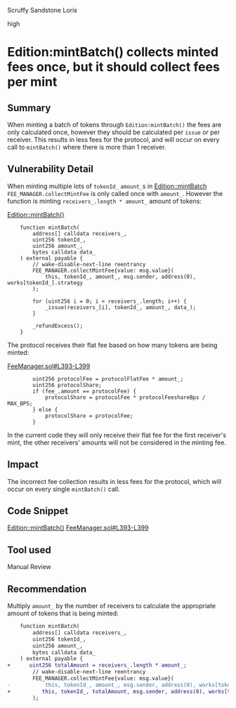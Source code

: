 Scruffy Sandstone Loris

high

# Edition:mintBatch() collects minted fees once, but it should collect fees per mint

## Summary

When minting a batch of tokens through `Edition:mintBatch()` the fees are only calculated once, however they should be calculated per `issue` or per receiver. This results in less fees for the protocol, and will occur on every call to `mintBatch()` where there is more than 1 receiver.

## Vulnerability Detail

When minting multiple lots of `tokenId_` `amount_`s in [Edition::mintBatch](https://github.com/sherlock-audit/2024-04-titles/blob/main/wallflower-contract-v2/src/editions/Edition.sol#L304-L320) `FEE_MANAGER.collectMintFee` is only called once with `amount_`. However the function is minting 
`receivers_.length * amount_` amount of tokens:

[Edition::mintBatch()](https://github.com/sherlock-audit/2024-04-titles/blob/main/wallflower-contract-v2/src/editions/Edition.sol#L304-L320)
```solidity
    function mintBatch(
        address[] calldata receivers_,
        uint256 tokenId_,
        uint256 amount_,
        bytes calldata data_
    ) external payable {
        // wake-disable-next-line reentrancy
        FEE_MANAGER.collectMintFee{value: msg.value}(
            this, tokenId_, amount_, msg.sender, address(0), works[tokenId_].strategy
        );

        for (uint256 i = 0; i < receivers_.length; i++) {
            _issue(receivers_[i], tokenId_, amount_, data_);
        }

        _refundExcess();
    }
```

The protocol receives their flat fee based on how many tokens are being minted:

[FeeManager.sol#L393-L399](https://github.com/sherlock-audit/2024-04-titles/blob/main/wallflower-contract-v2/src/fees/FeeManager.sol#L393-L399)
```solidity
        uint256 protocolFee = protocolFlatFee * amount_;
        uint256 protocolShare;
        if (fee_.amount == protocolFee) {
            protocolShare = protocolFee * protocolFeeshareBps / MAX_BPS;
        } else {
            protocolShare = protocolFee;
        }
```
In the current code they will only receive their flat fee for the first receiver's mint, the other receivers' amounts will not be considered in the minting fee.

## Impact

The incorrect fee collection results in less fees for the protocol, which will occur on every single `mintBatch()` call.

## Code Snippet

[Edition::mintBatch()](https://github.com/sherlock-audit/2024-04-titles/blob/main/wallflower-contract-v2/src/editions/Edition.sol#L304-L320)
[FeeManager.sol#L393-L399](https://github.com/sherlock-audit/2024-04-titles/blob/main/wallflower-contract-v2/src/fees/FeeManager.sol#L393-L399)

## Tool used

Manual Review

## Recommendation

Multiply `amount_` by the number of receivers to calculate the appropriate amount of tokens that is being minted:
```diff
    function mintBatch(
        address[] calldata receivers_,
        uint256 tokenId_,
        uint256 amount_,
        bytes calldata data_
    ) external payable {
+      uint256 totalAmount = receivers_.length * amount_;
        // wake-disable-next-line reentrancy
        FEE_MANAGER.collectMintFee{value: msg.value}(
-           this, tokenId_, amount_, msg.sender, address(0), works[tokenId_].strategy
+          this, tokenId_, totalAmount, msg.sender, address(0), works[tokenId_].strategy
        );
```

